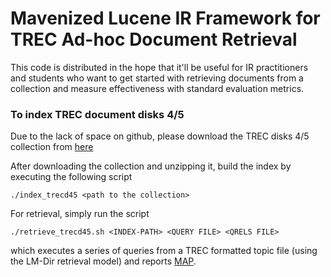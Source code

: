 # Mavenized Lucene IR Framework for TREC Ad-hoc Document Retrieval

This code is distributed in the hope that it'll be useful for IR practitioners and students who want to get started with retrieving documents from a collection and measure effectiveness with standard evaluation metrics.


### To index TREC document disks 4/5

Due to the lack of space on github, please download the TREC disks 4/5 collection from [here](https://gla-my.sharepoint.com/:f:/g/personal/debasis_ganguly_glasgow_ac_uk/EgEuteOhyX5Lj-EpBdKjzRoB_lo91gag-BSEj5pqPpwumw?e=epVZg3)

After downloading the collection and unzipping it, build the index by executing the following script
```
./index_trecd45 <path to the collection>
```

For retrieval, simply run the script
```
./retrieve_trecd45.sh <INDEX-PATH> <QUERY FILE> <QRELS FILE>
```
which executes a series of queries from a TREC formatted topic file (using the LM-Dir retrieval model) and reports [MAP]([https://en.wikipedia.org/wiki/Evaluation_measures_(information_retrieval)#Mean_average_precision](https://en.wikipedia.org/wiki/Evaluation_measures_(information_retrieval)#Mean_average_precision)).

